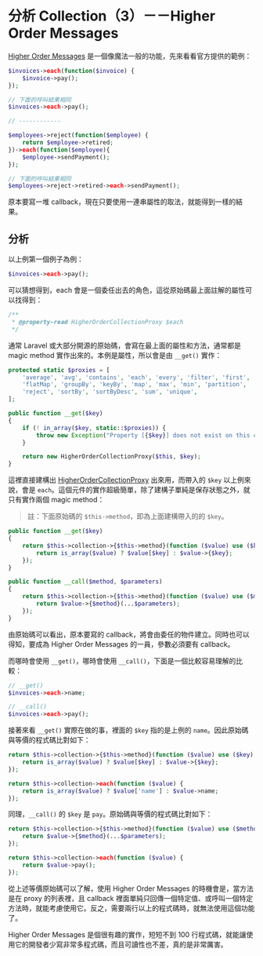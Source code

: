 # 分析 Collection（3）－－Higher Order Messages

[Higher Order Messages](https://laravel-news.com/higher-order-messaging) 是一個像魔法一般的功能，先來看看官方提供的範例：

```php
$invoices->each(function($invoice) {
    $invoice->pay();
});

// 下面的呼叫結果相同
$invoices->each->pay();

// ------------

$employees->reject(function($employee) {
    return $employee->retired; 
})->each(function($employee){
    $employee->sendPayment();
});

// 下面的呼叫結果相同
$employees->reject->retired->each->sendPayment();
```

原本要寫一堆 callback，現在只要使用一連串屬性的取法，就能得到一樣的結果。

## 分析

以上例第一個例子為例：

```php
$invoices->each->pay();
```

可以猜想得到，each 會是一個委任出去的角色，這從原始碼最上面註解的屬性可以找得到：

```php
/**
 * @property-read HigherOrderCollectionProxy $each
 */
```

通常 Laravel 或大部分開源的原始碼，會寫在最上面的屬性和方法，通常都是 magic method 實作出來的。本例是屬性，所以會是由 `__get()` 實作：

```php
protected static $proxies = [
    'average', 'avg', 'contains', 'each', 'every', 'filter', 'first',
    'flatMap', 'groupBy', 'keyBy', 'map', 'max', 'min', 'partition',
    'reject', 'sortBy', 'sortByDesc', 'sum', 'unique',
];

public function __get($key)
{
    if (! in_array($key, static::$proxies)) {
        throw new Exception("Property [{$key}] does not exist on this collection instance.");
    }

    return new HigherOrderCollectionProxy($this, $key);
}
```

這裡直接建構出 [HigherOrderCollectionProxy][] 出來用，而帶入的 `$key` 以上例來說，會是 `each`。這個元件的實作超級簡單，除了建構子單純是保存狀態之外，就只有實作兩個 magic method：

> 註：下面原始碼的 `$this->method`，即為上面建構帶入的的 `$key`。

```php
public function __get($key)
{
    return $this->collection->{$this->method}(function ($value) use ($key) {
        return is_array($value) ? $value[$key] : $value->{$key};
    });
}

public function __call($method, $parameters)
{
    return $this->collection->{$this->method}(function ($value) use ($method, $parameters) {
        return $value->{$method}(...$parameters);
    });
}
```

由原始碼可以看出，原本要寫的 callback，將會由委任的物件建立。同時也可以得知，要成為 Higher Order Messages 的一員，參數必須要有 callback。

而哪時會使用 `__get()`，哪時會使用 `__call()`，下面是一個比較容易理解的比較：

```php
// __get()
$invoices->each->name;

// __call()
$invoices->each->pay();
```

接著來看 `__get()` 實際在做的事，裡面的 `$key` 指的是上例的 `name`。因此原始碼與等價的程式碼比對如下：

```php
return $this->collection->{$this->method}(function ($value) use ($key) {
    return is_array($value) ? $value[$key] : $value->{$key};
});

return $this->collection->each(function ($value) {
    return is_array($value) ? $value['name'] : $value->name;
});
```

同理，`__call()` 的 `$key` 是 `pay`。原始碼與等價的程式碼比對如下：

```php
return $this->collection->{$this->method}(function ($value) use ($method, $parameters) {
    return $value->{$method}(...$parameters);
});

return $this->collection->each(function ($value) {
    return $value->pay();
});
```

從上述等價原始碼可以了解，使用 Higher Order Messages 的時機會是，當方法是在 proxy 的列表裡，且 callback 裡面單純只回傳一個特定值、或呼叫一個特定方法時，就能考慮使用它。反之，需要兩行以上的程式碼時，就無法使用這個功能了。

Higher Order Messages 是個很有趣的實作，短短不到 100 行程式碼，就能讓使用它的開發者少寫非常多程式碼，而且可讀性也不差，真的是非常厲害。

[HigherOrderCollectionProxy]: https://github.com/laravel/framework/blob/v5.7.6/src/Illuminate/Support/HigherOrderCollectionProxy.php
